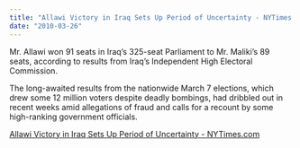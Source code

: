 ```yaml
---
title: "Allawi Victory in Iraq Sets Up Period of Uncertainty - NYTimes.com"
date: "2010-03-26"
---
```


Mr. Allawi won 91 seats in Iraq’s 325-seat Parliament to Mr. Maliki’s 89 seats, according to results from Iraq’s Independent High Electoral Commission.

The long-awaited results from the nationwide March 7 elections, which drew some 12 million voters despite deadly bombings, had dribbled out in recent weeks amid allegations of fraud and calls for a recount by some high-ranking government officials.

  
[Allawi Victory in Iraq Sets Up Period of Uncertainty - NYTimes.com](https://www.nytimes.com/2010/03/27/world/middleeast/27iraq.html?hp)
